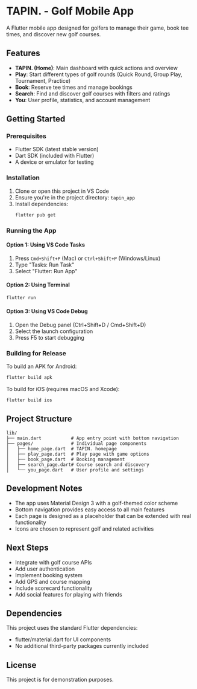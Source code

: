 # TAPIN. - Golf Mobile App

A Flutter mobile app designed for golfers to manage their game, book tee times, and discover new golf courses.

## Features

- **TAPIN. (Home)**: Main dashboard with quick actions and overview
- **Play**: Start different types of golf rounds (Quick Round, Group Play, Tournament, Practice)
- **Book**: Reserve tee times and manage bookings
- **Search**: Find and discover golf courses with filters and ratings
- **You**: User profile, statistics, and account management

## Getting Started

### Prerequisites

- Flutter SDK (latest stable version)
- Dart SDK (included with Flutter)
- A device or emulator for testing

### Installation

1. Clone or open this project in VS Code
2. Ensure you're in the project directory: `tapin_app`
3. Install dependencies:
   ```bash
   flutter pub get
   ```

### Running the App

#### Option 1: Using VS Code Tasks
1. Press `Cmd+Shift+P` (Mac) or `Ctrl+Shift+P` (Windows/Linux)
2. Type "Tasks: Run Task"
3. Select "Flutter: Run App"

#### Option 2: Using Terminal
```bash
flutter run
```

#### Option 3: Using VS Code Debug
1. Open the Debug panel (Ctrl+Shift+D / Cmd+Shift+D)
2. Select the launch configuration
3. Press F5 to start debugging

### Building for Release

To build an APK for Android:
```bash
flutter build apk
```

To build for iOS (requires macOS and Xcode):
```bash
flutter build ios
```

## Project Structure

```
lib/
├── main.dart           # App entry point with bottom navigation
├── pages/              # Individual page components
│   ├── home_page.dart  # TAPIN. homepage
│   ├── play_page.dart  # Play page with game options
│   ├── book_page.dart  # Booking management
│   ├── search_page.dart# Course search and discovery
│   └── you_page.dart   # User profile and settings
```

## Development Notes

- The app uses Material Design 3 with a golf-themed color scheme
- Bottom navigation provides easy access to all main features
- Each page is designed as a placeholder that can be extended with real functionality
- Icons are chosen to represent golf and related activities

## Next Steps

- Integrate with golf course APIs
- Add user authentication
- Implement booking system
- Add GPS and course mapping
- Include scorecard functionality
- Add social features for playing with friends

## Dependencies

This project uses the standard Flutter dependencies:
- flutter/material.dart for UI components
- No additional third-party packages currently included

## License

This project is for demonstration purposes.
